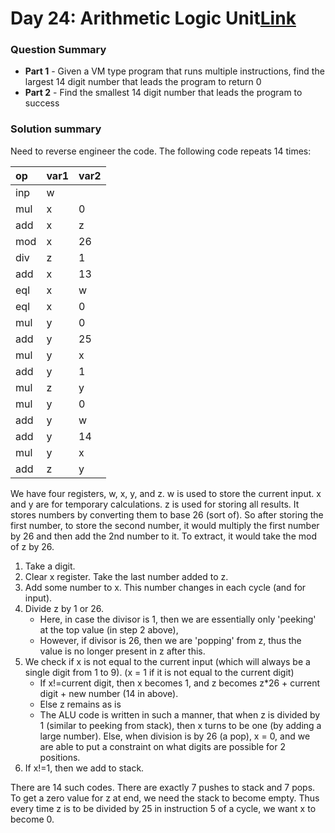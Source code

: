 # Day 24: Arithmetic Logic Unit[Link](https://adventofcode.com/2021/day/24)

### Question Summary
- **Part 1** - Given a VM type program that runs multiple instructions, find the largest 14 digit number that leads the program to return 0
- **Part 2** - Find the smallest 14 digit number that leads the program to success

### Solution summary 

Need to reverse engineer the code. The following code repeats 14 times:

| op   | var1 | var2 |
| :--- | :--  | :--  | 
| inp  | w    |      | 
| mul  | x    | 0    | 
| add  | x    | z    | 
| mod  | x    | 26   | 
| div  | z    | 1    | 
| add  | x    | 13   | 
| eql  | x    | w    | 
| eql  | x    | 0    | 
| mul  | y    | 0    | 
| add  | y    | 25   | 
| mul  | y    | x    | 
| add  | y    | 1    | 
| mul  | z    | y    | 
| mul  | y    | 0    | 
| add  | y    | w    | 
| add  | y    | 14   | 
| mul  | y    | x    | 
| add  | z    | y    | 

We have four registers, w, x, y, and z. w is used to store the current input. x and y are for temporary calculations. z is used for storing all results. It stores numbers by converting them to base 26 (sort of). So after storing the first number, to store the second number, it would multiply the first number by 26 and then add the 2nd number to it. To extract, it would take the mod of z by 26. 


1. Take a digit.
2. Clear x register. Take the last number added to z. 
3. Add some number to x. This number changes in each cycle (and for input). 
4. Divide z by 1 or 26. 
    * Here, in case the divisor is 1, then we are essentially only 'peeking' at the top value (in step 2 above),
    * However, if divisor is 26, then we are 'popping' from z, thus the value is no longer present in z after this. 
5. We check if x is not equal to the current input (which will always be a single digit from 1 to 9). (x = 1 if it is not equal to the current digit)
    * If x!=current digit, then x becomes 1, and z becomes z\*26 + current digit + new number (14 in above). 
    * Else z remains as is
    - The ALU code is written in such a manner, that when z is divided by 1 (similar to peeking from stack), then x turns to be one (by adding a large number). Else, when division is by 26 (a pop), x = 0, and we are able to put a constraint on what digits are possible for 2 positions.
6. If x!=1, then we add to stack. 

There are 14 such codes. There are exactly 7 pushes to stack and 7 pops. To get a zero value for z at end, we need the stack to become empty. Thus every time z is to be divided by 25 in instruction 5 of a cycle, we want x to become 0. 
